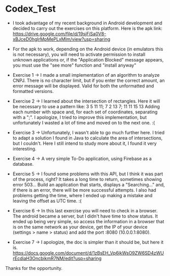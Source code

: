 # Codex_Test

- I took advantage of my recent background in Android development and decided to carry out the exercises on this platform. Here is the apk link: https://drive.google.com/file/d/19sjFiSa0V8-xBJceD0hgIrMpMePLxMIm/view?usp=sharing
- For the apk to work, depending on the Android device (in emulators this is not necessary), you will need to activate permission to install unknown applications or, if the "Application Blocked" message appears, you must use the "see more" function and "install anyway"

- Exercise 1 -> I made a small implementation of an algorithm to analyze CNPJ. There is no character limit, but if you enter the correct amount, an error message will be displayed. Valid for both the unformatted and formatted versions.
- Exercise 2 -> I learned about the intersection of rectangles. Here it will be necessary to use a pattern like: 3 5 11 11; 7 2 13 7; 11 11 15 13
Adding each number with space and, for each set of coordinates, separating with a ";". I apologize, I tried to improve this implementation, but unfortunately I wasted a lot of time and moved on to the next one. :(

- Exercise 3 -> Unfortunately, I wasn't able to go much further here. I tried to adapt a solution I found in Java to calculate the area of ​​intersections, but I couldn't. Here I still intend to study more about it, I found it very interesting.
- Exercise 4 -> A very simple To-Do application, using Firebase as a database.
- Exercise 5 -> I found some problems with this API, but I think it was part of the process, right? It takes a long time to return, sometimes showing error 503... Build an application that starts, displays a "Searching..." and, if there is an error, there will be more successful attempts. I also had problems getting the time, where I ended up making a mistake and leaving the offset as UTC time. :(
- Exercise 6 -> In this last exercise you will need to check in a browser. The android became a server, but I didn't have time to show status. It ended up being very simple, so access the information in a browser that is on the same network as your device, get the IP of your device (settings > name > status) and add the port :8080 (10.0.0.1:8080).
- Exercise 7 -> I apologize, the doc is simpler than it should be, but here it is. https://docs.google.com/document/d/1zBsEH_Vp6jkWsO9ZW6SD4zWUrEcdiaH3OncbikmR7NM/edit?usp=sharing

Thanks for the opportunity.
